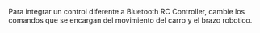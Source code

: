 Para integrar un control diferente a Bluetooth RC Controller, cambie los comandos que se encargan del movimiento del carro y el brazo robotico.
